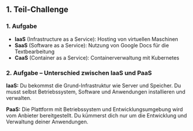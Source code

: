 ## 1. Teil-Challenge

### 1. Aufgabe

- **IaaS** (Infrastructure as a Service): Hosting von virtuellen Maschinen
- **SaaS** (Software as a Service): Nutzung von Google Docs für die Textbearbeitung
- **CaaS** (Container as a Service): Containerverwaltung mit Kubernetes

### 2. Aufgabe – Unterschied zwischen IaaS und PaaS

**IaaS:** Du bekommst die Grund-Infrastruktur wie Server und Speicher. Du musst selbst Betriebssystem, Software und Anwendungen installieren und verwalten.

**PaaS:** Die Plattform mit Betriebssystem und Entwicklungsumgebung wird vom Anbieter bereitgestellt. Du kümmerst dich nur um die Entwicklung und Verwaltung deiner Anwendungen.
